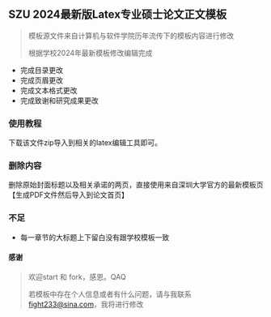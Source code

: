 ## SZU 2024最新版Latex专业硕士论文正文模板

> 模板源文件来自计算机与软件学院历年流传下的模板内容进行修改
>
> 根据学校2024年最新模板修改编辑完成

- 完成目录更改
- 完成页眉更改
- 完成文本格式更改
- 完成致谢和研究成果更改

### 使用教程

下载该文件zip导入到相关的latex编辑工具即可。

### 删除内容

删除原始封面标题以及相关承诺的两页，直接使用来自深圳大学官方的最新模板页【生成PDF文件然后导入到论文首页】

### 不足

- 每一章节的大标题上下留白没有跟学校模板一致

#### 感谢

> 欢迎start 和 fork，感恩。QAQ
>
> 若模板中存在个人信息或者有什么问题，请与我联系 fight233@sina.com，我将进行修改
